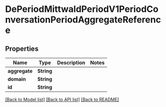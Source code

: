 # DePeriodMittwaldPeriodV1PeriodConversationPeriodAggregateReference

## Properties

Name | Type | Description | Notes
------------ | ------------- | ------------- | -------------
**aggregate** | **String** |  | 
**domain** | **String** |  | 
**id** | **String** |  | 

[[Back to Model list]](../README.md#documentation-for-models) [[Back to API list]](../README.md#documentation-for-api-endpoints) [[Back to README]](../README.md)


